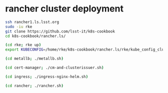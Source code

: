 rancher cluster deployment
==========================

```bash
ssh rancher1.ls.lsst.org
sudo -iu rke
git clone https://github.com/lsst-it/k8s-cookbook
cd k8s-cookbook/rancher.ls/

(cd rke; rke up)
export KUBECONFIG=/home/rke/k8s-cookbook/rancher.ls/rke/kube_config_cluster.yml

(cd metallb; ./metallb.sh)

(cd cert-manager; ./cm-and-clusterissuer.sh)

(cd ingress; ./ingress-nginx-helm.sh)

(cd rancher; ./rancher.sh)
```
